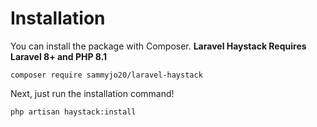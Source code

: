 # Installation

You can install the package with Composer. **Laravel Haystack Requires Laravel 8+ and PHP 8.1**

```
composer require sammyjo20/laravel-haystack
```

Next, just run the installation command!

```
php artisan haystack:install
```
